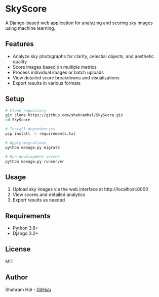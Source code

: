 # SkyScore

A Django-based web application for analyzing and scoring sky images using machine learning.

## Features

- Analyze sky photographs for clarity, celestial objects, and aesthetic quality
- Score images based on multiple metrics
- Process individual images or batch uploads
- View detailed score breakdowns and visualizations
- Export results in various formats

## Setup

```bash
# Clone repository
git clone https://github.com/shahramhal/SkyScore.git
cd SkyScore

# Install dependencies
pip install -r requirements.txt

# Apply migrations
python manage.py migrate

# Run development server
python manage.py runserver
```

## Usage

1. Upload sky images via the web interface at http://localhost:8000
2. View scores and detailed analytics
3. Export results as needed

## Requirements

- Python 3.8+
- Django 3.2+


## License

MIT

## Author

Shahram Hal - [GitHub](https://github.com/shahramhal)
